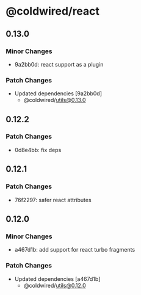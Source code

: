 # @coldwired/react

## 0.13.0

### Minor Changes

- 9a2bb0d: react support as a plugin

### Patch Changes

- Updated dependencies [9a2bb0d]
  - @coldwired/utils@0.13.0

## 0.12.2

### Patch Changes

- 0d8e4bb: fix deps

## 0.12.1

### Patch Changes

- 76f2297: safer react attributes

## 0.12.0

### Minor Changes

- a467d1b: add support for react turbo fragments

### Patch Changes

- Updated dependencies [a467d1b]
  - @coldwired/utils@0.12.0
